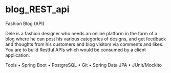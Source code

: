 # blog_REST_api
Fashion Blog (API)

Dele is a fashion designer who needs an online platform in the form of a blog where
he can post his various categories of designs, and get feedback and thoughts from his
customers and blog visitors via comments and likes. You are to build Restful APIs which
would be consumed by a client application.

Tools
• Spring Boot
• PostgreSQL
• Git
• Spring Data JPA
• JUnit/Mockito

